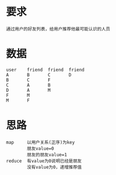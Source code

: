 
# 要求

    通过用户的好友列表，给用户推荐他最可能认识的人员

# 数据

    user    friend  friend  friend
    A       B       C       D
    B       C       F
    C       A       B
    D       A       M
    F       M
    M       F
        
# 思路

    map     以用户关系(正序)为key  
            朋友value=0
            朋友的朋友value=1
    reduce  有value为0说明已经是朋友
            没有value为0，递增推荐值

        
